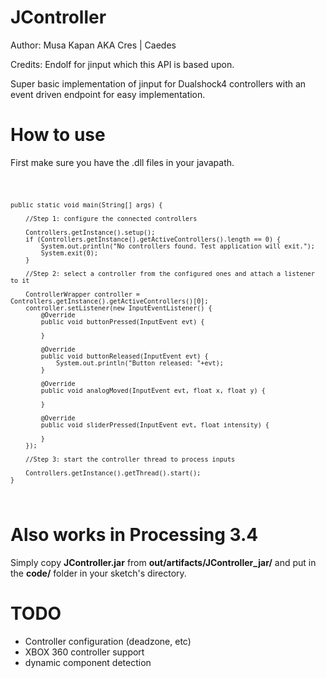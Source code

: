 # JController

Author: Musa Kapan AKA Cres | Caedes

Credits: Endolf for jinput which this API is based upon.

Super basic implementation of jinput for Dualshock4 controllers with an event driven endpoint for easy implementation.

<h1>How to use</h1>

First make sure you have the .dll files in your javapath.

<code>
  
    public static void main(String[] args) {

        //Step 1: configure the connected controllers

        Controllers.getInstance().setup();
        if (Controllers.getInstance().getActiveControllers().length == 0) {
            System.out.println("No controllers found. Test application will exit.");
            System.exit(0);
        }

        //Step 2: select a controller from the configured ones and attach a listener to it

        ControllerWrapper controller = Controllers.getInstance().getActiveControllers()[0];
        controller.setListener(new InputEventListener() {
            @Override
            public void buttonPressed(InputEvent evt) {

            }

            @Override
            public void buttonReleased(InputEvent evt) {
                System.out.println("Button released: "+evt);
            }

            @Override
            public void analogMoved(InputEvent evt, float x, float y) {

            }

            @Override
            public void sliderPressed(InputEvent evt, float intensity) {

            }
        });

        //Step 3: start the controller thread to process inputs

        Controllers.getInstance().getThread().start();
    }
</code>

<h1>Also works in Processing 3.4</h1>

Simply copy <b>JController.jar</b> from <b>out/artifacts/JController_jar/</b> and put in the <b>code/</b> folder in your sketch's directory.

<h1>TODO</h1>

<ul>
  <li>Controller configuration (deadzone, etc)</li>
  <li>XBOX 360 controller support</li>
  <li>dynamic component detection</li>
</ul>
